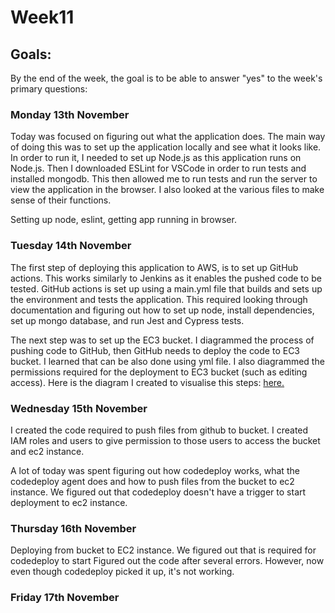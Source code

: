 <h1>Week11</h1>

<h2>Goals:</h2>

By the end of the week, the goal is to be able to answer "yes" to the week's primary questions:


<h3>Monday 13th November</h3>

Today was focused on figuring out what the application does. The main way of doing this was to set up the application locally and see what it looks like. In order to run it, I needed to set up Node.js as this application runs on Node.js. Then I downloaded ESLint for VSCode in order to run tests and installed mongodb. This then allowed me to run tests and run the server to view the application in the browser. I also looked at the various files to make sense of their functions. 

Setting up node, eslint, getting app running in browser.

<h3>Tuesday 14th November</h3>

The first step of deploying this application to AWS, is to set up GitHub actions. This works similarly to Jenkins as it enables the pushed code to be tested. GitHub actions is set up using a main.yml file that builds and sets up the environment and tests the application. This required looking through documentation and figuring out how to set up node, install dependencies, set up mongo database, and run Jest and Cypress tests. 

The next step was to set up the EC3 bucket. I diagrammed the process of pushing code to GitHub, then GitHub needs to deploy the code to EC3 bucket. I learned that can be also done using yml file. I also diagrammed the permissions required for the deployment to EC3 bucket (such as editing access). Here is the diagram I created to visualise this steps: [here.](https://github.com/sandrasoi/My-Makers-Journey/blob/main/My-Programs/githubactions.png)

<h3>Wednesday 15th November</h3>

I created the code required to push files from github to bucket. I created IAM roles and users to give permission to those users to access the bucket and ec2 instance.

A lot of today was spent figuring out how codedeploy works, what the codedeploy agent does and how to push files from the bucket to ec2 instance. We figured out that codedeploy doesn't have a trigger to start deployment to ec2 instance. 

<h3>Thursday 16th November</h3>
Deploying from bucket to EC2 instance. We figured out that is required for codedeploy to start Figured out the code after several errors. However, now even though codedeploy picked it up, it's not working.  

<h3>Friday 17th November</h3>
